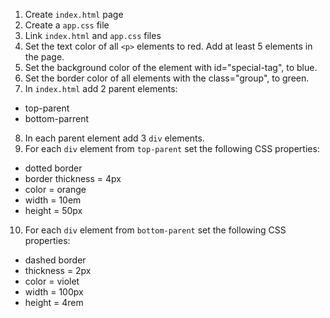 1. Create ``index.html`` page
2. Create a ``app.css`` file
3. Link ``index.html`` and ``app.css`` files
4. Set the text color of all ``<p>`` elements to red. Add at least 5 elements in the page.
5. Set the background color of the element with id="special-tag", to blue.
6. Set the border color of all elements with the class="group", to green.
7. In ``index.html`` add 2 parent elements: 
- top-parent
- bottom-parrent

8. In each parent element add 3 ``div`` elements.
9. For each ``div`` element from ``top-parent`` set the following CSS properties:
- dotted border
- border thickness = 4px
- color = orange
- width = 10em
- height = 50px
10. For each ``div`` element from ``bottom-parent`` set the following CSS properties:
- dashed border
- thickness = 2px
- color = violet
- width = 100px
- height = 4rem




